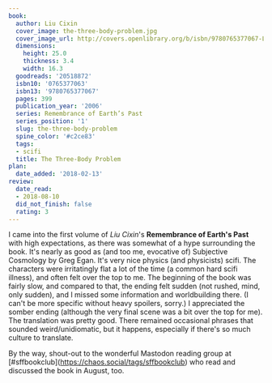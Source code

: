 ```yaml
---
book:
  author: Liu Cixin
  cover_image: the-three-body-problem.jpg
  cover_image_url: http://covers.openlibrary.org/b/isbn/9780765377067-L.jpg
  dimensions:
    height: 25.0
    thickness: 3.4
    width: 16.3
  goodreads: '20518872'
  isbn10: '0765377063'
  isbn13: '9780765377067'
  pages: 399
  publication_year: '2006'
  series: Remembrance of Earth’s Past
  series_position: '1'
  slug: the-three-body-problem
  spine_color: '#c2ce83'
  tags:
  - scifi
  title: The Three-Body Problem
plan:
  date_added: '2018-02-13'
review:
  date_read:
  - 2018-08-10
  did_not_finish: false
  rating: 3
---
```


I came into the first volume of *Liu Cixin*'s **Remembrance of Earth's Past** with high expectations, as there was somewhat of a hype surrounding the book. It's nearly as good as (and too me, evocative of) Subjective Cosmology by Greg Egan. It's very nice physics (and physicists) scifi. The characters were irritatingly flat a lot of the time (a common hard scifi illness), and often felt over the top to me.
The beginning of the book was fairly slow, and compared to that, the ending felt sudden (not rushed, mind, only sudden), and I missed some information and worldbuilding there. (I can't be more specific without heavy spoilers, sorry.) I appreciated the somber ending (although the very final scene was a bit over the top for me).
The translation was pretty good. There remained occasional phrases that sounded weird/unidiomatic, but it happens, especially if there's so much culture to translate.

By the way, shout-out to the wonderful Mastodon reading group at [#sffbookclub](<a target="_blank" href="https://chaos.social/tags/sffbookclub" rel="nofollow">https://chaos.social/tags/sffbookclub</a>) who read and discussed the book in August, too.
